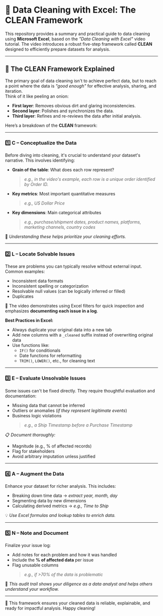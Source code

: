 # 🧼 Data Cleaning with Excel: The CLEAN Framework

This repository provides a summary and practical guide to data cleaning using **Microsoft Excel**, based on the *"Data Cleaning with Excel"* video tutorial. The video introduces a robust five-step framework called **CLEAN** designed to efficiently prepare datasets for analysis.

---

## 🚀 The CLEAN Framework Explained

The primary goal of data cleaning isn't to achieve perfect data, but to reach a point where the data is *"good enough"* for effective analysis, sharing, and iteration.  
Think of it like peeling an onion:

- **First layer**: Removes obvious dirt and glaring inconsistencies.  
- **Second layer**: Polishes and synchronizes the data.  
- **Third layer**: Refines and re-reviews the data after initial analysis.  

Here’s a breakdown of the **CLEAN** framework:

---

### 1️⃣ **C – Conceptualize the Data**

Before diving into cleaning, it's crucial to understand your dataset's narrative. This involves identifying:

- **Grain of the table**: What does each row represent?  
  > *e.g., in the video's example, each row is a unique order identified by Order ID.*

- **Key metrics**: Most important quantitative measures  
  > *e.g., US Dollar Price*

- **Key dimensions**: Main categorical attributes  
  > *e.g., purchase/shipment dates, product names, platforms, marketing channels, country codes*

📌 *Understanding these helps prioritize your cleaning efforts.*

---

### 2️⃣ **L – Locate Solvable Issues**

These are problems you can typically resolve without external input. Common examples:

- Inconsistent data formats  
- Inconsistent spelling or categorization  
- Resolvable null values (can be logically inferred or filled)  
- Duplicates  

🔎 The video demonstrates using Excel filters for quick inspection and emphasizes **documenting each issue in a log**.

**Best Practices in Excel:**
- Always duplicate your original data into a new tab  
- Add new columns with a `_cleaned` suffix instead of overwriting original data  
- Use functions like:
  - `IF()` for conditionals  
  - Date functions for reformatting  
  - `TRIM()`, `LOWER()`, etc., for cleaning text

---

### 3️⃣ **E – Evaluate Unsolvable Issues**

Some issues can't be fixed directly. They require thoughtful evaluation and documentation:

- Missing data that cannot be inferred  
- Outliers or anomalies (*if they represent legitimate events*)  
- Business logic violations  
  > *e.g., a Ship Timestamp before a Purchase Timestamp*

📋 *Document thoroughly:*  
- Magnitude (e.g., % of affected records)  
- Flag for stakeholders  
- Avoid arbitrary imputation unless justified

---

### 4️⃣ **A – Augment the Data**

Enhance your dataset for richer analysis. This includes:

- Breaking down time data → *extract year, month, day*
- Segmenting data by new dimensions  
- Calculating derived metrics → *e.g., Time to Ship*

💡 *Use Excel formulas and lookup tables to enrich data.*

---

### 5️⃣ **N – Note and Document**

Finalize your issue log:

- Add notes for each problem and how it was handled  
- Include the **% of affected data** per issue  
- Flag unusable columns  
  > *e.g., if >70% of the data is problematic*

🧾 *This audit trail shows your diligence as a data analyst and helps others understand your workflow.*

---

📂 This framework ensures your cleaned data is reliable, explainable, and ready for impactful analysis. Happy cleaning!
